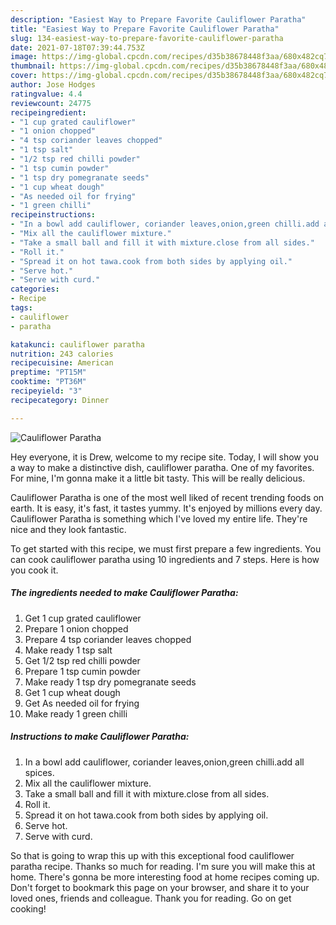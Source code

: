 ```yaml
---
description: "Easiest Way to Prepare Favorite Cauliflower Paratha"
title: "Easiest Way to Prepare Favorite Cauliflower Paratha"
slug: 134-easiest-way-to-prepare-favorite-cauliflower-paratha
date: 2021-07-18T07:39:44.753Z
image: https://img-global.cpcdn.com/recipes/d35b38678448f3aa/680x482cq70/cauliflower-paratha-recipe-main-photo.jpg
thumbnail: https://img-global.cpcdn.com/recipes/d35b38678448f3aa/680x482cq70/cauliflower-paratha-recipe-main-photo.jpg
cover: https://img-global.cpcdn.com/recipes/d35b38678448f3aa/680x482cq70/cauliflower-paratha-recipe-main-photo.jpg
author: Jose Hodges
ratingvalue: 4.4
reviewcount: 24775
recipeingredient:
- "1 cup grated cauliflower"
- "1 onion chopped"
- "4 tsp coriander leaves chopped"
- "1 tsp salt"
- "1/2 tsp red chilli powder"
- "1 tsp cumin powder"
- "1 tsp dry pomegranate seeds"
- "1 cup wheat dough"
- "As needed oil for frying"
- "1 green chilli"
recipeinstructions:
- "In a bowl add cauliflower, coriander leaves,onion,green chilli.add all spices."
- "Mix all the cauliflower mixture."
- "Take a small ball and fill it with mixture.close from all sides."
- "Roll it."
- "Spread it on hot tawa.cook from both sides by applying oil."
- "Serve hot."
- "Serve with curd."
categories:
- Recipe
tags:
- cauliflower
- paratha

katakunci: cauliflower paratha 
nutrition: 243 calories
recipecuisine: American
preptime: "PT15M"
cooktime: "PT36M"
recipeyield: "3"
recipecategory: Dinner

---
```



![Cauliflower Paratha](https://img-global.cpcdn.com/recipes/d35b38678448f3aa/680x482cq70/cauliflower-paratha-recipe-main-photo.jpg)

Hey everyone, it is Drew, welcome to my recipe site. Today, I will show you a way to make a distinctive dish, cauliflower paratha. One of my favorites. For mine, I'm gonna make it a little bit tasty. This will be really delicious.

Cauliflower Paratha is one of the most well liked of recent trending foods on earth. It is easy, it's fast, it tastes yummy. It's enjoyed by millions every day. Cauliflower Paratha is something which I've loved my entire life. They're nice and they look fantastic.




To get started with this recipe, we must first prepare a few ingredients. You can cook cauliflower paratha using 10 ingredients and 7 steps. Here is how you cook it.

<!--inarticleads1-->

##### The ingredients needed to make Cauliflower Paratha:

1. Get 1 cup grated cauliflower
1. Prepare 1 onion chopped
1. Prepare 4 tsp coriander leaves chopped
1. Make ready 1 tsp salt
1. Get 1/2 tsp red chilli powder
1. Prepare 1 tsp cumin powder
1. Make ready 1 tsp dry pomegranate seeds
1. Get 1 cup wheat dough
1. Get As needed oil for frying
1. Make ready 1 green chilli




<!--inarticleads2-->

##### Instructions to make Cauliflower Paratha:

1. In a bowl add cauliflower, coriander leaves,onion,green chilli.add all spices.
1. Mix all the cauliflower mixture.
1. Take a small ball and fill it with mixture.close from all sides.
1. Roll it.
1. Spread it on hot tawa.cook from both sides by applying oil.
1. Serve hot.
1. Serve with curd.




So that is going to wrap this up with this exceptional food cauliflower paratha recipe. Thanks so much for reading. I'm sure you will make this at home. There's gonna be more interesting food at home recipes coming up. Don't forget to bookmark this page on your browser, and share it to your loved ones, friends and colleague. Thank you for reading. Go on get cooking!
